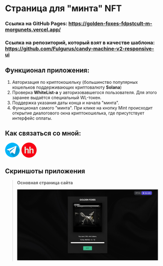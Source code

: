 # Страница для "минта" NFT

### Ссылка на GitHub Pages: https://golden-foxes-fdpstcult-m-morgunets.vercel.app/

### Ссылка на репозиторий, который взят в качестве шаблона: https://github.com/Fulgurus/candy-machine-v2-responsive-ui


## Функционал приложения:

1. Авторизация по криптокошельку (большинство популярных кошельков поддерживающих криптовалюту **Solana**)
2. Проверка **WhiteList-а** у авторизовавшегося пользователя. Для этого заранее выдаётся специальный WL-токен.
3. Поддержка указания даты конца и начала "минта".
4. Функционал самого "минта". При клике на кнопку Mint происходит открытие диалогового окна криптокошелька, где присутствует интерфейс оплаты.

## Как связаться со мной:
[![](/screenshots/telegram.png)](https://t.me/m_morgunets) [![](/screenshots/hh.png)](https://yaroslavl.hh.ru/resume/7033f0d3ff0bfca9fa0039ed1f35786c75714d)

## Скриншоты приложения

> **Основная страница сайта**
> 
> ![](/screenshots/screenshot-1.jpg)
